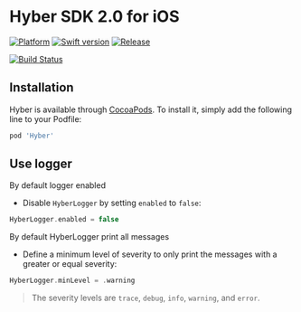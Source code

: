 # Hyber SDK 2.0 for iOS
[![Platform](https://img.shields.io/badge/Platforms-iOS-lightgray.svg)]()
[![Swift version](https://img.shields.io/badge/Swift-3.0.x-orange.svg)]()
[![Release][release-svg]][release-link]

[![Build Status][travis-build-status-svg]][travis-build-status-link]

## Installation

Hyber is available through [CocoaPods](http://cocoapods.org). To install
it, simply add the following line to your Podfile:

```ruby
pod 'Hyber'
```

## Use logger
By default logger enabled
- Disable `HyberLogger` by setting `enabled` to `false`:

```swift
HyberLogger.enabled = false
```
By default HyberLogger print all messages
- Define a minimum level of severity to only print the messages with a greater or equal severity:

```swift
HyberLogger.minLevel = .warning
```

> The severity levels are `trace`, `debug`, `info`, `warning`, and `error`.


[release-svg]: http://github-release-version.herokuapp.com/github/Incuube/Hyber-SDK-iOS/release.svg
[release-link]: https://github.com/Incuube/Hyber-SDK-iOS/releases/latest

[travis-build-status-svg]: https://travis-ci.org/Incuube/Hyber-SDK-iOS.svg?branch=swift-3.0
[travis-build-status-link]: https://travis-ci.org/Incuube/Hyber-SDK-iOS
